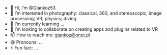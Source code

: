 - 👋 Hi, I’m @Giankoz53
- 👀 I’m interested in photography: classical, 360, and stereoscopic; image processing; VR; physics; diving
- 🌱 I’m currently learning ...
- 💞️ I’m looking to collaborate on creating apps and plugins related to VR
- 📫 How to reach me:  giankoz@onet.pl
- 😄 Pronouns: ...
- ⚡ Fun fact: ...

<!---
Giankoz53/Giankoz53 is a ✨ special ✨ repository because its `README.md` (this file) appears on your GitHub profile.
You can click the Preview link to take a look at your changes.
--->
